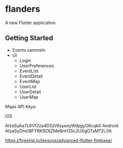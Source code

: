 # flanders

A new Flutter application.

## Getting Started

* Events sammeln
* UI
   * Login
   * UserPreferences
   * EventList
   * EventDetail
   * EventMap
   * UserList
   * UserDetail
   * UserMap

Maps API Keys:

iOS

AIzaSyAa7L6Vf2za4DGjV6syeeyWdjqjyO6cqk0
Android
AIzaSyDm08FYRK9Z6ZMe8nH35c2UXgGTsM72L0A

https://fireship.io/lessons/advanced-flutter-firebase/
 